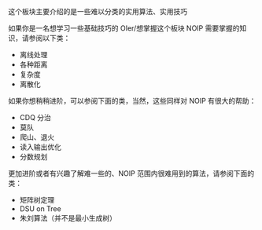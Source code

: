 这个板块主要介绍的是一些难以分类的实用算法、实用技巧

如果你是一名想学习一些基础技巧的 OIer/想掌握这个板块 NOIP 需要掌握的知识，请参阅以下类：

-   离线处理
-   各种距离
-   复杂度
-   离散化

如果你想稍稍进阶，可以参阅下面的类，当然，这些同样对 NOIP 有很大的帮助：

-   CDQ 分治
-   莫队
-   爬山、退火
-   读入输出优化
-   分数规划

更加进阶或者有兴趣了解难一些的、NOIP 范围内很难用到的算法，请参阅下面的类：

-   矩阵树定理
-   DSU on Tree
-   朱刘算法（并不是最小生成树）
